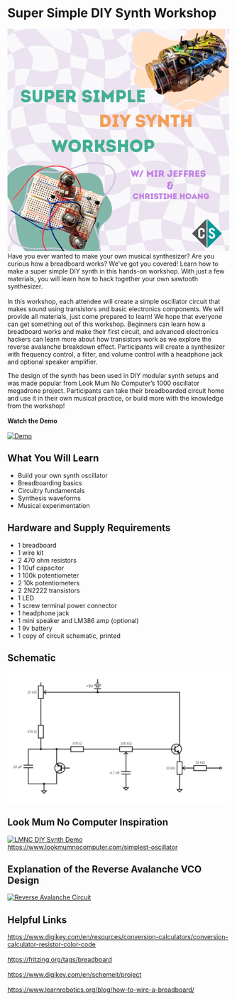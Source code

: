 # Super Simple DIY Synth Workshop
[![Watch the demo](https://github.com/XINEXPORT/Teardown25-DIY-Synth-Workshop/blob/main/DIY-Synth-Flyer.png)](https://youtube.com/shorts/ezmxaq6aThQ?feature=share)</br>
Have you ever wanted to make your own musical synthesizer? Are you curious how a breadboard works? We've got you covered! Learn how to make a super simple DIY synth in this hands-on workshop. With just a few materials, you will learn how to hack together your own sawtooth synthesizer.
</br></br>
In this workshop, each attendee will create a simple oscillator circuit that makes sound using transistors and basic electronics components. We will provide all materials, just come prepared to learn! We hope that everyone can get something out of this workshop. Beginners can learn how a breadboard works and make their first circuit, and advanced electronics hackers can learn more about how transistors work as we explore the reverse avalanche breakdown effect. Participants will create a synthesizer with frequency control, a filter, and volume control with a headphone jack and optional speaker amplifier. 

The design of the synth has been used in DIY modular synth setups and was made popular from Look Mum No Computer’s 1000 oscillator megadrone project. Participants can take their breadboarded circuit home and use it in their own musical practice, or build more with the knowledge from the workshop!
</br>
</br>
**Watch the Demo**
</br>
</br>
[![Demo](https://img.youtube.com/vi/ezmxaq6aThQ/0.jpg)](https://www.youtube.com/shorts/ezmxaq6aThQ)

## What You Will Learn
- Build your own synth oscillator
- Breadboarding basics
- Circuitry fundamentals
- Synthesis waveforms
- Musical experimentation

## Hardware and Supply Requirements
- 1 breadboard
- 1 wire kit
- 2 470 ohm resistors
- 1 10uf capacitor
- 1 100k potentiometer
- 2 10k potentiometers
- 2 2N2222 transistors
- 1 LED
- 1 screw terminal power connector
- 1 headphone jack
- 1 mini speaker and LM386 amp (optional)
- 1 9v battery
- 1 copy of circuit schematic, printed

## Schematic
![Schematic](https://github.com/XINEXPORT/Teardown25-DIY-Synth-Workshop/blob/main/schematic.png)

## Look Mum No Computer Inspiration
[![LMNC DIY Synth Demo](https://img.youtube.com/vi/zCTLeNxge54/0.jpg)](https://www.youtube.com/watch?v=zCTLeNxge54)
</br>
https://www.lookmumnocomputer.com/simplest-oscillator

## Explanation of the Reverse Avalanche VCO Design
[![Reverse Avalanche Circuit](https://img.youtube.com/vi/wRBB7lsQ7o4/0.jpg)](https://www.youtube.com/watch?v=wRBB7lsQ7o4)

## Helpful Links
https://www.digikey.com/en/resources/conversion-calculators/conversion-calculator-resistor-color-code
</br>
</br>
https://fritzing.org/tags/breadboard
</br>
</br>
https://www.digikey.com/en/schemeit/project
</br>
</br>
https://www.learnrobotics.org/blog/how-to-wire-a-breadboard/

  



